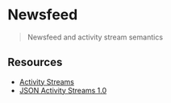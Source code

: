 # Newsfeed

> Newsfeed and activity stream semantics


## Resources

* [Activity Streams](http://activitystrea.ms/)
* [JSON Activity Streams 1.0](http://activitystrea.ms/registry/specs/json-activity/)